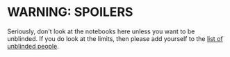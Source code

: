 # WARNING: SPOILERS

Seriously, don't look at the notebooks here unless you want to be unblinded. If you do look at the limits, then please add yourself to the [list of unblinded people](https://docs.google.com/spreadsheets/d/18Y53_OuyETRFBRcAsM4DwAv9zK3tsC9GmT81W9iJS3E/edit#gid=0).
